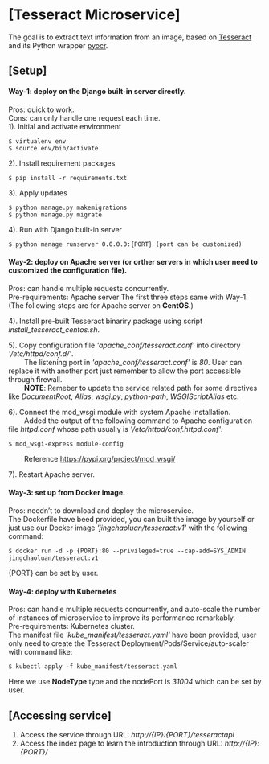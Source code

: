 # [Tesseract Microservice]
The goal is to extract text information from an image, based on [Tesseract](https://github.com/tesseract-ocr/tesseract) and its Python wrapper [pyocr](https://gitlab.gnome.org/World/OpenPaperwork/pyocr).

## [Setup]
#### Way-1: deploy on the Django built-in server directly.<br/>
Pros: quick to work.<br/>
Cons: can only handle one request each time.<br/>
1). Initial and activate environment<br/>

	$ virtualenv env  
	$ source env/bin/activate  
  
2). Install requirement packages<br/>

    $ pip install -r requirements.txt
    
3). Apply updates<br/>

    $ python manage.py makemigrations
    $ python manage.py migrate
    
4). Run with Django built-in server<br/>

    $ python manage runserver 0.0.0.0:{PORT} (port can be customized)
    

#### Way-2: deploy on Apache server (or orther servers in which user need to customized the configuration file).<br/>
Pros: can handle multiple requests concurrently.<br/>
Pre-requirements: Apache server
The first three steps same with Way-1. (The following steps are for Apache server on **CentOS**.)<br/>

4). Install pre-built Tesseract binariry package using script *install_tesseract_centos.sh*.<br/>

5). Copy configuration file *'apache_conf/tesseract.conf'* into directory *'/etc/httpd/conf.d/'*.<br/>
&nbsp;&nbsp;&nbsp;&nbsp;&nbsp;&nbsp;&nbsp;&nbsp;The listening port in *'apache_conf/tesseract.conf'* is *80*. User can replace it with another port just remember to allow the port accessible through firewall.<br/>
&nbsp;&nbsp;&nbsp;&nbsp;&nbsp;&nbsp;&nbsp;&nbsp;**NOTE**: Remeber to update the service related path for some directives like *DocumentRoot*, *Alias*, *wsgi.py*, *python-path*, *WSGIScriptAlias* etc. <br/>

6). Connect the mod_wsgi module with system Apache installation.<br/>
&nbsp;&nbsp;&nbsp;&nbsp;&nbsp;&nbsp;&nbsp;&nbsp;Added the output of the following command to Apache configuration file *httpd.conf* whose path usually is *'/etc/httpd/conf.httpd.conf'*.<br/>

    $ mod_wsgi-express module-config
    
&nbsp;&nbsp;&nbsp;&nbsp;&nbsp;&nbsp;&nbsp;&nbsp;Reference:https://pypi.org/project/mod_wsgi/

7). Restart Apache server.<br/>

#### Way-3: set up from Docker image.<br/>
Pros: needn’t to download and deploy the microservice.<br/>
The Dockerfile have beed provided, you can built the image by yourself or just use our Docker image *'jingchaoluan/tesseract:v1'* with the following command:<br/>

    $ docker run -d -p {PORT}:80 --privileged=true --cap-add=SYS_ADMIN jingchaoluan/tesseract:v1

{PORT} can be set by user.

#### Way-4: deploy with Kubernetes<br/>
Pros: can handle multiple requests concurrently, and auto-scale the number of instances of microservice to improve its performance remarkably.<br/>
Pre-requirements: Kubernetes cluster.<br/>
The manifest file *'kube_manifest/tesseract.yaml'* have been provided, user only need to create the Tesseract Deployment/Pods/Service/auto-scaler with command like:<br/>

    $ kubectl apply -f kube_manifest/tesseract.yaml

Here we use **NodeType** type and the nodePort is *31004* which can be set by user.

## [Accessing service]
1. Access the service through URL: *http://{IP}:{PORT}/tesseractapi*<br/>
2. Access the index page to learn the introduction through URL: *http://{IP}:{PORT}/*
